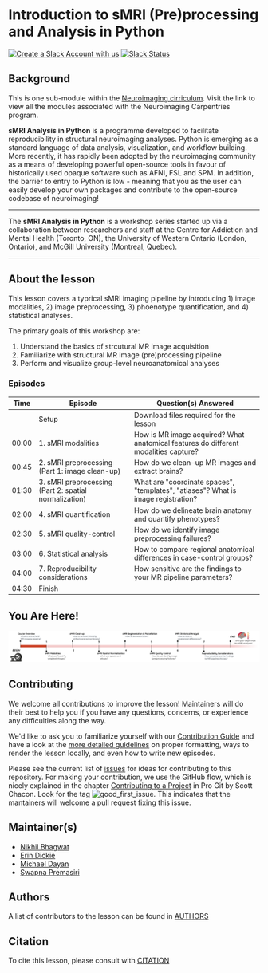 # Introduction to sMRI (Pre)processing and Analysis in Python

[![Create a Slack Account with us](https://img.shields.io/badge/Create_Slack_Account-The_Carpentries-071159.svg)](https://swc-slack-invite.herokuapp.com/)
[![Slack Status](https://img.shields.io/badge/Slack_Channel-neuroimaging-E01563.svg)](https://swcarpentry.slack.com/messages/CCJBHKCHZ)

## Background

This is one sub-module within the [Neuroimaging cirriculum][neuro_cirriculum]. Visit the link to view all the modules associated with the Neuroimaging Carpentries program.

**sMRI Analysis in Python** is a programme developed to facilitate reproducibility in structural neuroimaging analyses. Python is emerging as a standard language of data analysis, visualization, and workflow building. More recently, it has rapidly been adopted by the neuroimaging community as a means of developing powerful open-source tools in favour of historically used opaque software such as AFNI, FSL and SPM. In addition, the barrier to entry to Python is low - meaning that you as the user can easily develop your own packages and contribute to the open-source codebase of neuroimaging!


***

The **sMRI Analysis in Python** is a workshop series started up via a collaboration between researchers and staff at the Centre for Addiction and Mental Health (Toronto, ON), the University of Western Ontario (London, Ontario), and McGill University (Montreal, Quebec).

***

## About the lesson

This lesson covers a typrical sMRI imaging pipeline by introducing 1) image modalities, 2) image preprocessing, 3) phoenotype quantification, and 4) statistical analyses.  

The primary goals of this workshop are:
1. Understand the basics of strcutural MR image acquisition
2. Familiarize with structural MR image (pre)processing pipeline
3. Perform and visualize group-level neuroanatomical analyses


### Episodes

| Time | Episode | Question(s) Answered |
| ---  | ---     | ---                  |
||Setup|Download files required for the lesson|
| 00:00 | 1. sMRI modalities | How is MR image acquired? What anatomical features do different modalities capture?  |
| 00:45 | 2. sMRI preprocessing (Part 1: image clean-up) | How do we clean-up MR images and extract brains? |
| 01:30 | 3. sMRI preprocessing (Part 2: spatial normalization) | What are "coordinate spaces", "templates", "atlases"? What is image registration? |
| 02:00 | 4. sMRI quantification | How do we delineate brain anatomy and quantify phenotypes? |
| 02:30 | 5. sMRI quality-control | How do we identify image preprocessing failures? |
| 03:00 | 6. Statistical analysis | How to compare regional anatomical differences in case-control groups? |
| 04:00 | 7. Reproducibility considerations | How sensitive are the findings to your MR pipeline parameters? |
| 04:30 | Finish | |
 

## You Are Here!
![course_flow](fig/index/Course_flow_0.png)


## Contributing

We welcome all contributions to improve the lesson! Maintainers will do their best to help you if you have any
questions, concerns, or experience any difficulties along the way.

We'd like to ask you to familiarize yourself with our [Contribution Guide](CONTRIBUTING.md) and have a look at
the [more detailed guidelines][lesson-example] on proper formatting, ways to render the lesson locally, and even
how to write new episodes.

Please see the current list of [issues](https://github.com/carpentries-incubator/SDC-BIDS-sMRI/issues) for ideas for contributing to this
repository. For making your contribution, we use the GitHub flow, which is
nicely explained in the chapter [Contributing to a Project](http://git-scm.com/book/en/v2/GitHub-Contributing-to-a-Project) in Pro Git
by Scott Chacon.
Look for the tag ![good_first_issue](https://img.shields.io/badge/-good%20first%20issue-gold.svg). This indicates that the mantainers will welcome a pull request fixing this issue.


## Maintainer(s)

* [Nikhil Bhagwat][nikhil_bhagwat]
* [Erin Dickie][erin_dickie]
* [Michael Dayan][Michael_Dayan]
* [Swapna Premasiri][Swapna_Premasiri]

## Authors

A list of contributors to the lesson can be found in [AUTHORS](AUTHORS)

## Citation

To cite this lesson, please consult with [CITATION](CITATION)

[lesson-example]: https://carpentries.github.io/lesson-example
[nikhil_bhagwat]: https://github.com/nikhil153
[erin_dickie]: https://github.com/edickie
[Michael_Dayan]: https://github.com/neurorepro
[Swapna_Premasiri]: https://github.com/devdinie
[neuro_cirriculum]: https://carpentries.org/community-lessons/#neuroimaging
